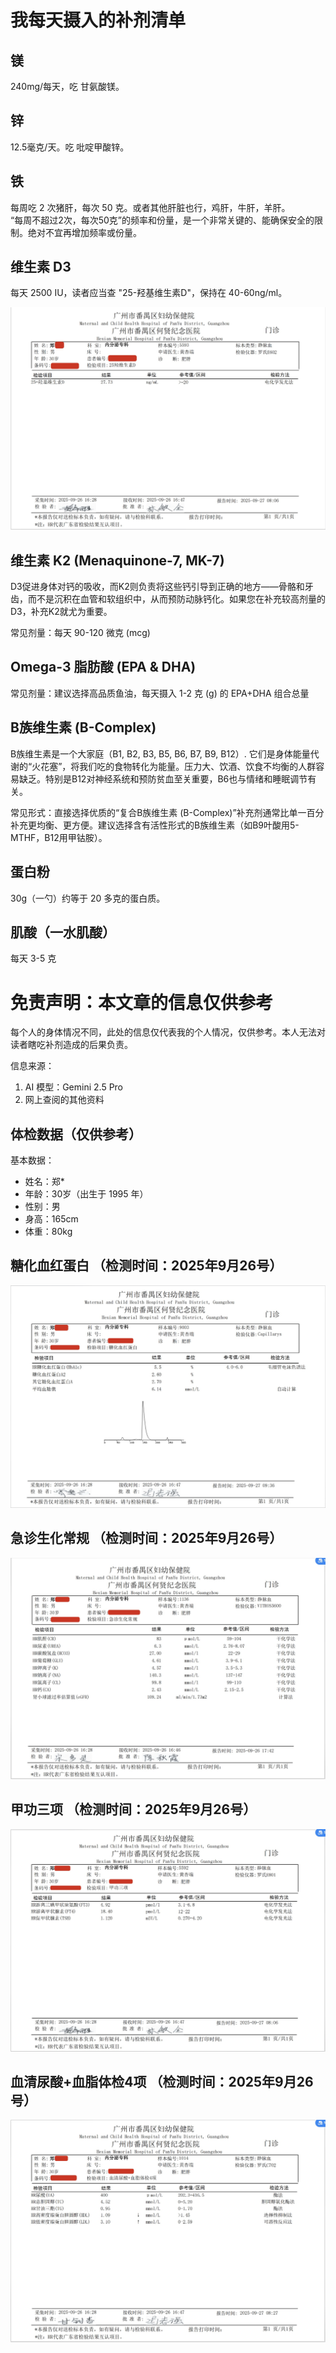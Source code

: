 # 我每天摄入的补剂清单

## 镁
240mg/每天，吃 甘氨酸镁。

## 锌
12.5毫克/天。吃 吡啶甲酸锌。

## 铁
每周吃 2 次猪肝，每次 50 克。或者其他肝脏也行，鸡肝，牛肝，羊肝。   
“每周不超过2次，每次50克”的频率和份量，是一个非常关键的、能确保安全的限制。绝对不宜再增加频率或份量。

## 维生素 D3
每天 2500 IU，读者应当查 "25-羟基维生素D"，保持在 40-60ng/ml。

<img src="./img/2025年9月26号-25-羟基维生素D.jpg"></img>

## 维生素 K2 (Menaquinone-7, MK-7)
D3促进身体对钙的吸收，而K2则负责将这些钙引导到正确的地方——骨骼和牙齿，而不是沉积在血管和软组织中，从而预防动脉钙化。如果您在补充较高剂量的D3，补充K2就尤为重要。

常见剂量：每天 90-120 微克 (mcg)

## Omega-3 脂肪酸 (EPA & DHA)
常见剂量：建议选择高品质鱼油，每天摄入 1-2 克 (g) 的 EPA+DHA 组合总量

## B族维生素 (B-Complex)
B族维生素是一个大家庭（B1, B2, B3, B5, B6, B7, B9, B12）. 
它们是身体能量代谢的“火花塞”，将我们吃的食物转化为能量。压力大、饮酒、饮食不均衡的人群容易缺乏。特别是B12对神经系统和预防贫血至关重要，B6也与情绪和睡眠调节有关。  

常见形式：直接选择优质的“复合B族维生素 (B-Complex)”补充剂通常比单一百分补充更均衡、更方便。建议选择含有活性形式的B族维生素（如B9叶酸用5-MTHF，B12用甲钴胺）。

## 蛋白粉
30g（一勺）约等于 20 多克的蛋白质。  

## 肌酸（一水肌酸）
每天 3-5 克

# 免责声明：本文章的信息仅供参考
每个人的身体情况不同，此处的信息仅代表我的个人情况，仅供参考。本人无法对读者瞎吃补剂造成的后果负责。  

信息来源： 
1. AI 模型：Gemini 2.5 Pro
2. 网上查阅的其他资料

## 体检数据（仅供参考）
基本数据：
- 姓名：郑*
- 年龄：30岁（出生于 1995 年）
- 性别：男
- 身高：165cm
- 体重：80kg

## 糖化血红蛋白 （检测时间：2025年9月26号）
![](./img/2025年9月26号-糖化血红蛋白.jpg)

## 急诊生化常规 （检测时间：2025年9月26号）
![](./img/2025年9月26号-急诊生化常规.jpg)

## 甲功三项 （检测时间：2025年9月26号）
![](./img/2025年9月26号-甲功三项.jpg)

## 血清尿酸+血脂体检4项 （检测时间：2025年9月26号）
![](./img/2025年9月26号-血清尿酸+血脂体检4项.jpg)